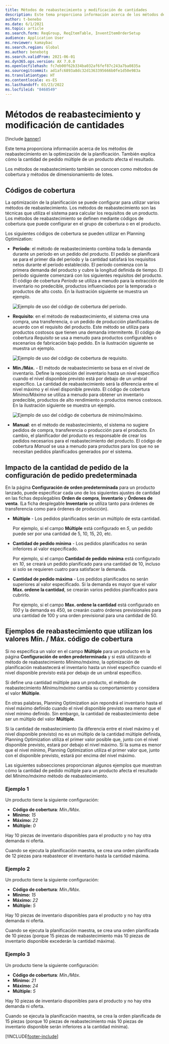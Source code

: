 ```yaml
---
title: Métodos de reabastecimiento y modificación de cantidades
description: Este tema proporciona información acerca de los métodos de reabastecimiento en la optimización de la planificación. También explica cómo la cantidad de pedido múltiple de un producto afecta el resultado.
author: t-benebo
ms.date: 6/1/2021
ms.topic: article
ms.search.form: ReqGroup, ReqItemTable, InventItemOrderSetup
audience: Application User
ms.reviewer: kamaybac
ms.search.region: Global
ms.author: benebotg
ms.search.validFrom: 2021-06-01
ms.dyn365.ops.version: AX 7.0.0
ms.openlocfilehash: fc7eb00f62b334ba032af6fef87c243a7ba0835a
ms.sourcegitcommit: ad1afc6893a8dc32d1363395666b0fe1d50e983a
ms.translationtype: HT
ms.contentlocale: es-ES
ms.lasthandoff: 03/23/2022
ms.locfileid: "8468549"
---
```

# <a name="replenishment-methods-and-quantity-modification"></a>Métodos de reabastecimiento y modificación de cantidades

[!include [banner](../../includes/banner.md)]

Este tema proporciona información acerca de los métodos de reabastecimiento en la optimización de la planificación. También explica cómo la cantidad de pedido múltiple de un producto afecta el resultado.

Los métodos de reabastecimiento también se conocen como métodos de cobertura y métodos de dimensionamiento de lotes.

## <a name="coverage-codes"></a>Códigos de cobertura

La optimización de la planificación se puede configurar para utilizar varios métodos de reabastecimiento. Los métodos de reabastecimiento son las técnicas que utiliza el sistema para calcular los requisitos de un producto. Los métodos de reabastecimiento se definen mediante códigos de cobertura que puede configurar en el grupo de cobertura o en el producto.

Los siguientes códigos de cobertura se pueden utilizar en Planning Optimization:

- **Período**: el método de reabastecimiento combina toda la demanda durante un período en un pedido del producto. El pedido se planificará se para el primer día del período y la cantidad satisfará los requisitos netos durante el período establecido. El período comienza con la primera demanda del producto y cubre la longitud definida de tiempo. El período siguiente comenzará con los siguientes requisitos del producto. El código de cobertura *Período* se utiliza a menudo para la extracción de inventario no predecible, productos influenciados por la temporada o productos de alto costo. En la ilustración siguiente se muestra un ejemplo.

    ![Ejemplo de uso del código de cobertura del período.](./media/coverage-code-period.png "Ejemplo de uso del código de cobertura del período")

- **Requisito**: en el método de reabastecimiento, el sistema crea una compra, una transferencia, o un pedido de producción planificados de acuerdo con el requisito del producto. Este método se utiliza para productos costosos que tienen una demanda intermitente. El código de cobertura *Requisito* se usa a menudo para productos configurables o escenarios de fabricación bajo pedido. En la ilustración siguiente se muestra un ejemplo.

    ![Ejemplo de uso del código de cobertura de requisito.](./media/coverage-code-requirement.png "Ejemplo de uso del código de cobertura de requisito")

- **Mín./Máx.** - El método de reabastecimiento se basa en el nivel de inventario. Define la reposición del inventario hasta un nivel específico cuando el nivel disponible previsto está por debajo de un umbral específico. La cantidad de reabastecimiento será la diferencia entre el nivel máximo y el nivel disponible previsto. El código de cobertura *Mínimo/Máximo* se utiliza a menudo para obtener un inventario predecible, productos de alto rendimiento o productos menos costosos. En la ilustración siguiente se muestra un ejemplo.

    ![Ejemplo de uso del código de cobertura de mínimo/máximo.](./media/coverage-code-min-max.png "Ejemplo de uso del código de cobertura de mínimo/máximo")

- **Manual**: en el método de reabastecimiento, el sistema no sugiere pedidos de compra, transferencia o producción para el producto. En cambio, el planificador del producto es responsable de crear los pedidos necesarios para el reabastecimiento del producto. El código de cobertura *Manual* se usa a menudo para productos para los que no se necesitan pedidos planificados generados por el sistema.

## <a name="impact-of-the-order-quantity-from-default-order-settings"></a>Impacto de la cantidad de pedido de la configuración de pedido predeterminada

En la página **Configuración de orden predeterminada** para un producto lanzado, puede especificar cada uno de los siguientes ajustes de cantidad en las fichas depslegables **Orden de compra**, **Inventario** y **Órdenes de venta**. (La ficha desplegable **Inventario** se utiliza tanto para órdenes de transferencia como para órdenes de producción).

- **Múltiple** - Los pedidos planificados serán un múltiplo de esta cantidad.

    Por ejemplo, si el campo **Múltiple** está configurado en *5*, un pedido puede ser por una cantidad de 5, 10, 15, 20, etc.

- **Cantidad de pedido mínima** - Los pedidos planificados no serán inferiores al valor especificado.

    Por ejemplo, si el campo **Cantidad de pedido mínima** está configurado en *10*, se creará un pedido planificado para una cantidad de 10, incluso si solo se requieren cuatro para satisfacer la demanda.

- **Cantidad de pedido máxima** - Los pedidos planificados no serán superiores al valor especificado. Si la demanda es mayor que el valor **Max. ordene la cantidad**, se crearán varios pedidos planificados para cubrirlo.

    Por ejemplo, si el campo **Max. ordene la cantidad** está configurado en *100* y la demanda es 450, se crearán cuatro órdenes previsionales para una cantidad de 100 y una orden previsional para una cantidad de 50.

## <a name="examples-of-replenishment-that-use-the-minmax-coverage-code"></a>Ejemplos de reabastecimiento que utilizan los valores Mín. / Máx. código de cobertura

Si no especifica un valor en el campo **Múltiple** para un producto en la página **Configuración de orden predeterminada** y si está utilizando el método de reabastecimiento *Mínimo/máximo*, la optimización de planificación reabastecerá el inventario hasta un nivel específico cuando el nivel disponible previsto está por debajo de un umbral específico.

Si define una cantidad múltiple para un producto, el método de reabastecimiento *Mínimo/máximo* cambia su comportamiento y considera el valor **Múltiple**.

En otras palabras, Planning Optimization aún repondrá el inventario hasta el nivel máximo definido cuando el nivel disponible previsto sea menor que el nivel mínimo definido. Sin embargo, la cantidad de reabastecimiento debe ser un múltiplo del valor **Múltiple**.

Si la cantidad de reabastecimiento (la diferencia entre el nivel máximo y el nivel disponible previsto) no es un múltiplo de la cantidad múltiple definida, Planning Optimization utiliza el primer valor posible que, junto con el nivel disponible previsto, estará por debajo el nivel máximo. Si la suma es menor que el nivel mínimo, Planning Optimization utiliza el primer valor que, junto con el disponible previsto, estará por encima del nivel máximo.

Las siguientes subsecciones proporcionan algunos ejemplos que muestran cómo la cantidad de pedido múltiple para un producto afecta el resultado del *Mínimo/máximo* método de reabastecimiento.

### <a name="example-1"></a>Ejemplo 1

Un producto tiene la siguiente configuración:

- **Código de cobertura**: *Mín./Máx*.
- **Mínimo:** *15*
- **Máximo:** *22*
- **Múltiple:** *0*

Hay 10 piezas de inventario disponibles para el producto y no hay otra demanda ni oferta.

Cuando se ejecuta la planificación maestra, se crea una orden planificada de 12 piezas para reabastecer el inventario hasta la cantidad máxima.

### <a name="example-2"></a>Ejemplo 2

Un producto tiene la siguiente configuración:

- **Código de cobertura**: *Mín./Máx*.
- **Mínimo:** *15*
- **Máximo:** *22*
- **Múltiple:** *5*

Hay 10 piezas de inventario disponibles para el producto y no hay otra demanda ni oferta.

Cuando se ejecuta la planificación maestra, se crea una orden planificada de 10 piezas (porque 15 piezas de reabastecimiento más 10 piezas de inventario disponible excederán la cantidad máxima).

### <a name="example-3"></a>Ejemplo 3

Un producto tiene la siguiente configuración:

- **Código de cobertura**: *Mín./Máx*.
- **Mínimo:** *21*
- **Máximo:** *24*
- **Múltiple:** *5*

Hay 10 piezas de inventario disponibles para el producto y no hay otra demanda ni oferta.

Cuando se ejecuta la planificación maestra, se crea la orden planificada de 15 piezas (porque 10 piezas de reabastecimiento más 10 piezas de inventario disponible serán inferiores a la cantidad mínima).

[!INCLUDE[footer-include](../../../includes/footer-banner.md)]
